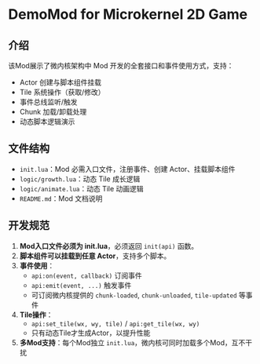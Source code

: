 # DemoMod for Microkernel 2D Game

## 介绍
该Mod展示了微内核架构中 Mod 开发的全套接口和事件使用方式，支持：
- Actor 创建与脚本组件挂载
- Tile 系统操作（获取/修改）
- 事件总线监听/触发
- Chunk 加载/卸载处理
- 动态脚本逻辑演示

## 文件结构
- `init.lua`：Mod 必需入口文件，注册事件、创建 Actor、挂载脚本组件
- `logic/growth.lua`：动态 Tile 成长逻辑
- `logic/animate.lua`：动态 Tile 动画逻辑
- `README.md`：Mod 文档说明

## 开发规范
1. **Mod入口文件必须为 init.lua**，必须返回 `init(api)` 函数。
2. **脚本组件可以挂载到任意 Actor**，支持多个脚本。
3. **事件使用**：
   - `api:on(event, callback)` 订阅事件
   - `api:emit(event, ...)` 触发事件
   - 可订阅微内核提供的 `chunk-loaded`, `chunk-unloaded`, `tile-updated` 等事件
4. **Tile操作**：
   - `api:set_tile(wx, wy, tile)` / `api:get_tile(wx, wy)`
   - 只有动态Tile才生成Actor，以提升性能
5. **多Mod支持**：每个Mod独立 `init.lua`，微内核可同时加载多个Mod，互不干扰
